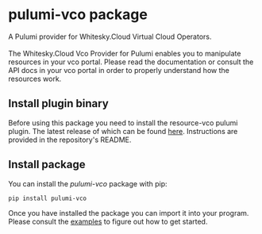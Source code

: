 # pulumi-vco package

A Pulumi provider for Whitesky.Cloud Virtual Cloud Operators.
<br><br>
The Whitesky.Cloud Vco Provider for Pulumi enables you to manipulate resources in your vco portal.
Please read the documentation or consult the API docs in your vco portal in order to properly understand how the resources work.

## Install plugin binary

Before using this package you need to install the resource-vco pulumi plugin. The latest release of which can be found [here](https://github.com/fabianv-cloud/pulumi-vco-native).
Instructions are provided in the repository's README.

## Install package

You can install the *pulumi-vco* package with pip:

```commandline
pip install pulumi-vco
```

Once you have installed the package
you can import it into your program. Please consult the [examples](https://github.com/fabianv-cloud/pulumi-vco-native/tree/main/examples/python)
to figure out how to get started.
